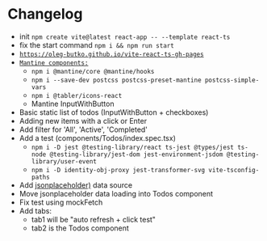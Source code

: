 # Changelog

- init `npm create vite@latest react-app -- --template react-ts`
- fix the start command `npm i && npm run start`
- [`https://oleg-butko.github.io/vite-react-ts-gh-pages`](https://oleg-butko.github.io/vite-react-ts-gh-pages/)
- [`Mantine components:`](https://mantine.dev/guides/vite/)
  - `npm i @mantine/core @mantine/hooks`
  - `npm i --save-dev postcss postcss-preset-mantine postcss-simple-vars`
  - `npm i @tabler/icons-react`
  - Mantine InputWithButton
- Basic static list of todos (InputWithButton + checkboxes)
- Adding new items with a click or Enter
- Add filter for 'All', 'Active', 'Completed'
- Add a test (components/Todos/index.spec.tsx)
  - `npm i -D jest @testing-library/react ts-jest @types/jest ts-node @testing-library/jest-dom jest-environment-jsdom @testing-library/user-event`
  - `npm i -D identity-obj-proxy jest-transformer-svg vite-tsconfig-paths`
- Add [jsonplaceholder)](https://jsonplaceholder.typicode.com/todos) data source
- Move jsonplaceholder data loading into Todos component
- Fix test using mockFetch
- Add tabs: 
  - tab1 will be "auto refresh + click test"
  - tab2 is the Todos component

